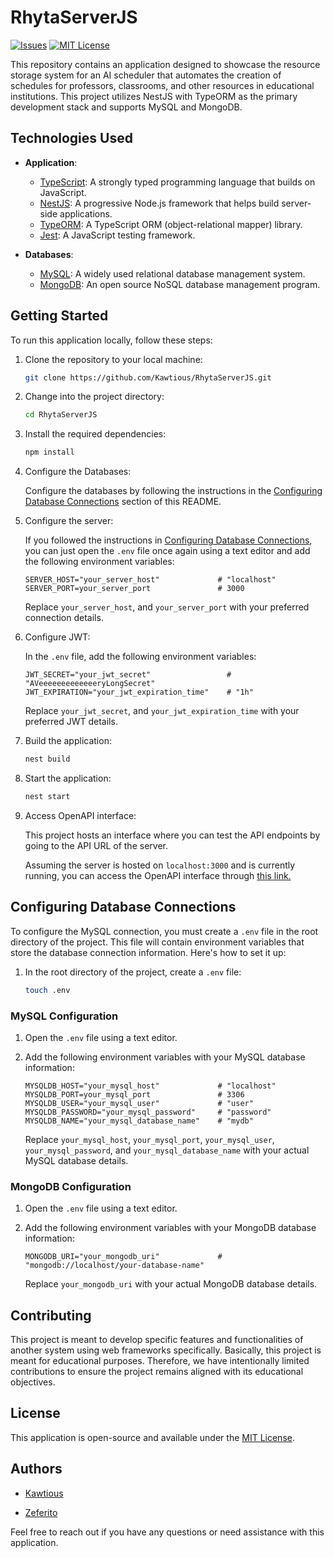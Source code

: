 # RhytaServerJS

[issues-shield]: https://img.shields.io/github/issues/Kawtious/RhytaServerJS.svg?style=for-the-badge
[issues-url]: https://github.com/Kawtious/RhytaServerJS/issues
[license-shield]: https://img.shields.io/github/license/Kawtious/RhytaServerJS.svg?style=for-the-badge
[license-url]: https://github.com/Kawtious/RhytaServerJS/blob/master/LICENSE

[![Issues][issues-shield]][issues-url]
[![MIT License][license-shield]][license-url]

This repository contains an application designed to showcase the resource storage system for an AI scheduler that
automates the creation of schedules for professors, classrooms, and other resources in educational institutions. This
project utilizes NestJS with TypeORM as the primary development stack and supports MySQL and MongoDB.

## Technologies Used

-   **Application**:

    -   [TypeScript](https://www.typescriptlang.org/): A strongly typed programming language that builds on JavaScript.
    -   [NestJS](https://nestjs.com/): A progressive Node.js framework that helps build server-side applications.
    -   [TypeORM](https://typeorm.io/): A TypeScript ORM (object-relational mapper) library.
    -   [Jest](https://jestjs.io/): A JavaScript testing framework.

-   **Databases**:
    -   [MySQL](https://www.mysql.com/): A widely used relational database management system.
    -   [MongoDB](https://www.mongodb.com/): An open source NoSQL database management program.

## Getting Started

To run this application locally, follow these steps:

1. Clone the repository to your local machine:

    ```bash
    git clone https://github.com/Kawtious/RhytaServerJS.git
    ```

2. Change into the project directory:

    ```bash
    cd RhytaServerJS
    ```

3. Install the required dependencies:

    ```bash
    npm install
    ```

4. Configure the Databases:

    Configure the databases by following the instructions in
    the [Configuring Database Connections](#configuring-database-connections) section of this README.

5. Configure the server:

    If you followed the instructions in [Configuring Database Connections](#configuring-database-connections), you can
    just open the `.env` file once again using a text editor and add the following environment variables:

    ```plaintext
    SERVER_HOST="your_server_host"             # "localhost"
    SERVER_PORT=your_server_port               # 3000
    ```

    Replace `your_server_host`, and `your_server_port` with your preferred connection details.

6. Configure JWT:

    In the `.env` file, add the following environment variables:

    ```plaintext
    JWT_SECRET="your_jwt_secret"                 # "AVeeeeeeeeeeeeeryLongSecret"
    JWT_EXPIRATION="your_jwt_expiration_time"    # "1h"
    ```

    Replace `your_jwt_secret`, and `your_jwt_expiration_time` with your preferred JWT details.

7. Build the application:

    ```bash
    nest build
    ```

8. Start the application:

    ```bash
    nest start
    ```

9. Access OpenAPI interface:

    This project hosts an interface where you can test the API endpoints by going to the API URL of the server.

    Assuming the server is hosted on `localhost:3000` and is currently running, you can access the OpenAPI interface
    through [this link.](http://localhost:3000/rhyta/api)

## Configuring Database Connections

To configure the MySQL connection, you must create a `.env` file in the root directory of the project. This file will
contain environment variables that store the database connection information. Here's how to set it up:

1. In the root directory of the project, create a `.env` file:

    ```bash
    touch .env
    ```

### MySQL Configuration

1. Open the `.env` file using a text editor.

2. Add the following environment variables with your MySQL database information:

    ```plaintext
    MYSQLDB_HOST="your_mysql_host"             # "localhost"
    MYSQLDB_PORT=your_mysql_port               # 3306
    MYSQLDB_USER="your_mysql_user"             # "user"
    MYSQLDB_PASSWORD="your_mysql_password"     # "password"
    MYSQLDB_NAME="your_mysql_database_name"    # "mydb"
    ```

    Replace `your_mysql_host`, `your_mysql_port`, `your_mysql_user`, `your_mysql_password`,
    and `your_mysql_database_name` with your actual MySQL database details.

### MongoDB Configuration

1. Open the `.env` file using a text editor.

2. Add the following environment variables with your MongoDB database information:

    ```plaintext
    MONGODB_URI="your_mongodb_uri"             # "mongodb://localhost/your-database-name"
    ```

    Replace `your_mongodb_uri` with your actual MongoDB database details.

## Contributing

This project is meant to develop specific features and functionalities of another system using web frameworks
specifically. Basically, this project is meant for educational purposes. Therefore, we have intentionally limited
contributions to ensure the project remains aligned with its educational objectives.

## License

This application is open-source and available under the [MIT License](LICENSE).

## Authors

-   [Kawtious](https://github.com/Kawtious)

-   [Zeferito](https://github.com/Zeferito)

Feel free to reach out if you have any questions or need assistance with this application.
